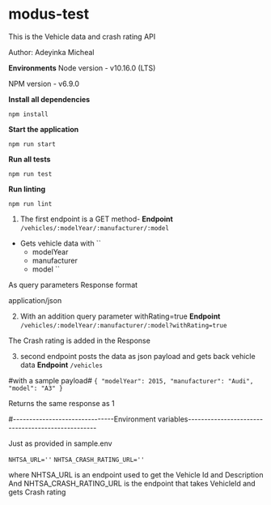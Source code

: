 # modus-test
This is the Vehicle data and crash rating API

Author: Adeyinka Micheal

**Environments**
Node version - v10.16.0 (LTS)

NPM version - v6.9.0

**Install all dependencies**
```
npm install
```
**Start the application**
```
npm run start
```

**Run all tests**
```
npm run test
```

**Run linting**
```
npm run lint
```

1) The first endpoint is a GET method-
**Endpoint**
``
/vehicles/:modelYear/:manufacturer/:model
``
- Gets vehicle data with
``
     - modelYear
     - manufacturer
     - model
``

As query parameters
Response format

application/json

2) With an addition query parameter withRating=true
**Endpoint**
``
/vehicles/:modelYear/:manufacturer/:model?withRating=true
``

The Crash rating is added in the Response

3) second endpoint posts the data as json payload and gets back vehicle data
**Endpoint**
``
/vehicles
``

#with a sample payload#
``
{
    "modelYear": 2015,
    "manufacturer": "Audi",
    "model": "A3"
}
``

Returns the same response as 1

#-------------------------------Environment variables--------------------------------------------------

 Just as provided in sample.env

``
NHTSA_URL=''
``
``
NHTSA_CRASH_RATING_URL=''
``

where NHTSA_URL is an endpoint used to get the Vehicle Id and Description
And NHTSA_CRASH_RATING_URL is the endpoint that takes VehicleId and gets Crash rating